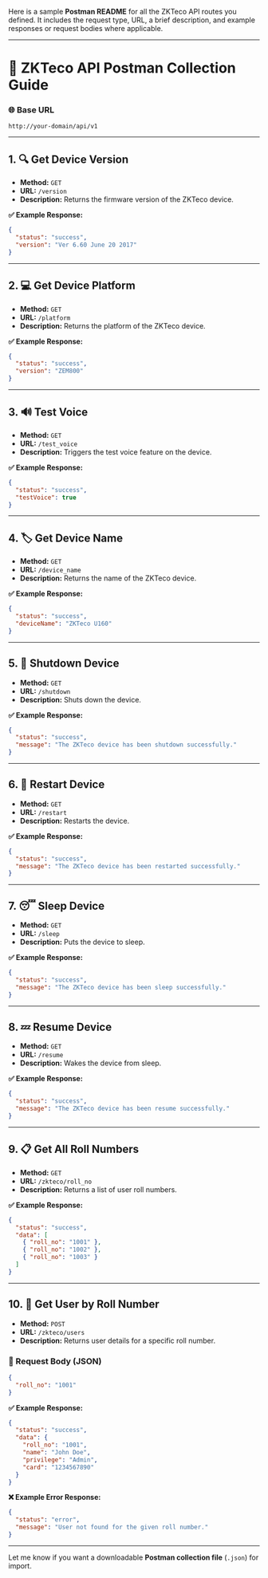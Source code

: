 Here is a sample **Postman README** for all the ZKTeco API routes you defined. It includes the request type, URL, a brief description, and example responses or request bodies where applicable.

---

# 📘 ZKTeco API Postman Collection Guide

### 🌐 Base URL

```
http://your-domain/api/v1
```

---

## 1. 🔍 Get Device Version

* **Method:** `GET`
* **URL:** `/version`
* **Description:** Returns the firmware version of the ZKTeco device.

**✅ Example Response:**

```json
{
  "status": "success",
  "version": "Ver 6.60 June 20 2017"
}
```

---

## 2. 💻 Get Device Platform

* **Method:** `GET`
* **URL:** `/platform`
* **Description:** Returns the platform of the ZKTeco device.

**✅ Example Response:**

```json
{
  "status": "success",
  "version": "ZEM800"
}
```

---

## 3. 🔊 Test Voice

* **Method:** `GET`
* **URL:** `/test_voice`
* **Description:** Triggers the test voice feature on the device.

**✅ Example Response:**

```json
{
  "status": "success",
  "testVoice": true
}
```

---

## 4. 🏷️ Get Device Name

* **Method:** `GET`
* **URL:** `/device_name`
* **Description:** Returns the name of the ZKTeco device.

**✅ Example Response:**

```json
{
  "status": "success",
  "deviceName": "ZKTeco U160"
}
```

---

## 5. 🔌 Shutdown Device

* **Method:** `GET`
* **URL:** `/shutdown`
* **Description:** Shuts down the device.

**✅ Example Response:**

```json
{
  "status": "success",
  "message": "The ZKTeco device has been shutdown successfully."
}
```

---

## 6. 🔄 Restart Device

* **Method:** `GET`
* **URL:** `/restart`
* **Description:** Restarts the device.

**✅ Example Response:**

```json
{
  "status": "success",
  "message": "The ZKTeco device has been restarted successfully."
}
```

---

## 7. 😴 Sleep Device

* **Method:** `GET`
* **URL:** `/sleep`
* **Description:** Puts the device to sleep.

**✅ Example Response:**

```json
{
  "status": "success",
  "message": "The ZKTeco device has been sleep successfully."
}
```

---

## 8. 💤 Resume Device

* **Method:** `GET`
* **URL:** `/resume`
* **Description:** Wakes the device from sleep.

**✅ Example Response:**

```json
{
  "status": "success",
  "message": "The ZKTeco device has been resume successfully."
}
```

---

## 9. 📋 Get All Roll Numbers

* **Method:** `GET`
* **URL:** `/zkteco/roll_no`
* **Description:** Returns a list of user roll numbers.

**✅ Example Response:**

```json
{
  "status": "success",
  "data": [
    { "roll_no": "1001" },
    { "roll_no": "1002" },
    { "roll_no": "1003" }
  ]
}
```

---

## 10. 👤 Get User by Roll Number

* **Method:** `POST`
* **URL:** `/zkteco/users`
* **Description:** Returns user details for a specific roll number.

### 🔽 Request Body (JSON)

```json
{
  "roll_no": "1001"
}
```

**✅ Example Response:**

```json
{
  "status": "success",
  "data": {
    "roll_no": "1001",
    "name": "John Doe",
    "privilege": "Admin",
    "card": "1234567890"
  }
}
```

**❌ Example Error Response:**

```json
{
  "status": "error",
  "message": "User not found for the given roll number."
}
```

---

Let me know if you want a downloadable **Postman collection file** (`.json`) for import.
